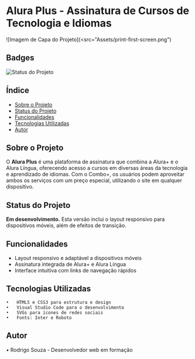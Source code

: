 # Alura Plus - Assinatura de Cursos de Tecnologia e Idiomas

![Imagem de Capa do Projeto](<src="Assets/print-first-screen.png")

## Badges
![Status do Projeto](https://img.shields.io/badge/status-em%20desenvolvimento-yellow)

## Índice
- [Sobre o Projeto](#sobre-o-projeto)
- [Status do Projeto](#status-do-projeto)
- [Funcionalidades](#funcionalidades)
- [Tecnologias Utilizadas](#tecnologias-utilizadas)
- [Autor](#autor)

## Sobre o Projeto
O **Alura Plus** é uma plataforma de assinatura que combina a Alura+ e o Alura Língua, oferecendo acesso a cursos em diversas áreas da tecnologia e aprendizado de idiomas. Com o Combo+, os usuários podem aproveitar ambos os serviços com um preço especial, utilizando o site em qualquer dispositivo.

## Status do Projeto
**Em desenvolvimento.** Esta versão inclui o layout responsivo para dispositivos móveis, além de efeitos de transição.

## Funcionalidades
- Layout responsivo e adaptável a dispositivos móveis
- Assinatura integrada de Alura+ e Alura Língua
- Interface intuitiva com links de navegação rápidos

## Tecnologias Utilizadas

	•	HTML5 e CSS3 para estrutura e design
	•	Visual Studio Code para o desenvolvimento
	•	SVGs para ícones de redes sociais
	•	Fonts: Inter e Roboto

 ## Autor
 • Rodrigo Souza - Desenvolvedor web em formação
